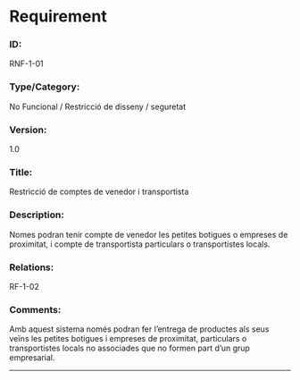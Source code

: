 # Requirement

### ID:
RNF-1-01

### Type/Category:
No Funcional / Restricció de disseny / seguretat

### Version:
1.0

### Title:
Restricció de comptes de venedor i transportista

### Description:
Nomes podran tenir compte de venedor les petites botigues o empreses de proximitat, i compte de transportista particulars o transportistes locals.

### Relations:
RF-1-02

### Comments:
Amb aquest sistema només podran fer l’entrega de productes als seus veïns les petites botigues i empreses de proximitat, particulars o transportistes locals no associades que no formen part d’un grup empresarial.

---
